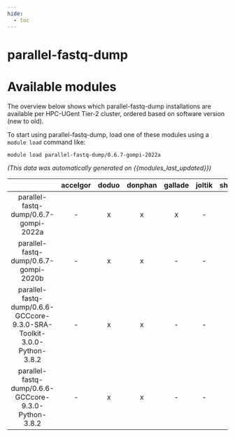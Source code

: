 ```yaml
---
hide:
  - toc
---
```


parallel-fastq-dump
===================

# Available modules


The overview below shows which parallel-fastq-dump installations are available per HPC-UGent Tier-2 cluster, ordered based on software version (new to old).

To start using parallel-fastq-dump, load one of these modules using a `module load` command like:

```shell
module load parallel-fastq-dump/0.6.7-gompi-2022a
```

*(This data was automatically generated on {{modules_last_updated}})*  

| |accelgor|doduo|donphan|gallade|joltik|shinx|skitty|
| :---: | :---: | :---: | :---: | :---: | :---: | :---: | :---: |
|parallel-fastq-dump/0.6.7-gompi-2022a|-|x|x|x|-|-|-|
|parallel-fastq-dump/0.6.7-gompi-2020b|-|x|x|-|-|-|-|
|parallel-fastq-dump/0.6.6-GCCcore-9.3.0-SRA-Toolkit-3.0.0-Python-3.8.2|-|x|x|-|-|-|-|
|parallel-fastq-dump/0.6.6-GCCcore-9.3.0-Python-3.8.2|-|x|x|-|-|-|-|
